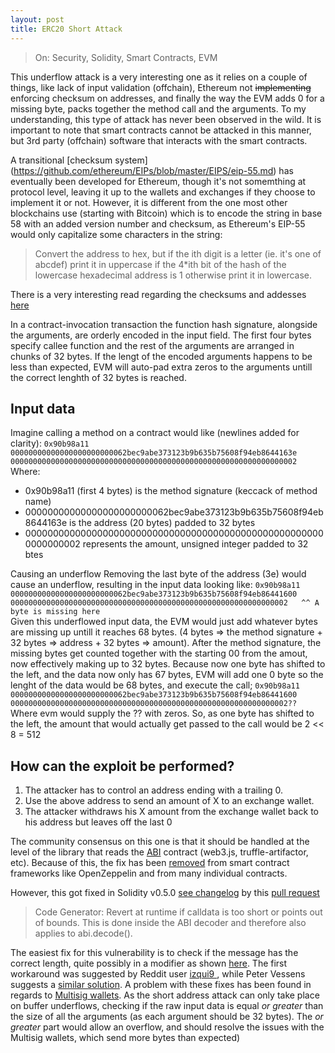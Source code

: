 ```yaml
---
layout: post
title: ERC20 Short Attack
---
```

> On: Security, Solidity, Smart Contracts, EVM

This underflow attack is a very interesting one as it relies on a couple of things, like lack of input validation (offchain), Ethereum not ~~implementing~~ enforcing checksum on addresses, and finally the way the EVM adds 0 for a missing byte, packs together the method call and the arguments.
To my understanding, this type of attack has never been observed in the wild. It is important to note that smart contracts cannot be attacked in this manner, but 3rd party (offchain) software that interacts with the smart contracts.

A transitional [checksum system] (https://github.com/ethereum/EIPs/blob/master/EIPS/eip-55.md) has eventually been developed for Ethereum, though it's not somemthing at protocol level, leaving it up to the wallets and exchanges if they choose to implement it or not.
However, it is different from the one most other blockchains use (starting with Bitcoin) which is to encode the string in base 58 with an added version number and checksum, as Ethereum's EIP-55 would only capitalize some characters in the string:
> Convert the address to hex, but if the ith digit is a letter (ie. it's one of abcdef) print it in uppercase if the 4*ith bit of the hash of the lowercase hexadecimal address is 1 otherwise print it in lowercase.

There is a very interesting read regarding the checksums and addesses [here](https://ethereum.stackexchange.com/questions/267/why-dont-ethereum-addresses-have-checksums/274#274)

In a contract-invocation transaction the function hash signature, alongside the arguments, are orderly encoded in the input field. The first four bytes specify callee function and the rest of the arguments are arranged in chunks of 32 bytes.
If the lengt of the encoded arguments happens to be less than expected, EVM will auto-pad extra zeros to the arguments untill the correct lenghth of 32 bytes is reached.
## Input data
Imagine calling a method on a contract would like (newlines added for clarity):
``
0x90b98a11
00000000000000000000000062bec9abe373123b9b635b75608f94eb8644163e
0000000000000000000000000000000000000000000000000000000000000002
``
Where:
- 0x90b98a11 (first 4 bytes) is the method signature (keccack of method name)
- 00000000000000000000000062bec9abe373123b9b635b75608f94eb8644163e is the address (20 bytes) padded to 32 bytes
- 0000000000000000000000000000000000000000000000000000000000000002 represents the amount, unsigned integer padded to 32 btes

Causing an underflow
Removing the last byte of the address (3e) would cause an underflow, resulting in the input data looking like:
``
0x90b98a11
00000000000000000000000062bec9abe373123b9b635b75608f94eb86441600
00000000000000000000000000000000000000000000000000000000000002  
                                                              ^^
                                          A byte is missing here
``	
Given this underflowed input data, the EVM would just add whatever bytes are missing up untill it reaches 68 bytes. (4 bytes => the method signature + 32 bytes => address + 32 bytes => amount). After the method signature, the missing bytes get counted together with the starting 00 from the amout, now effectively making up to 32 bytes. Because now one byte has shifted to the left, and the data now only has 67 bytes, EVM will add one 0 byte so the lenght of the data would be 68 bytes, and execute the call;
``
0x90b98a11
00000000000000000000000062bec9abe373123b9b635b75608f94eb86441600
00000000000000000000000000000000000000000000000000000000000002??
``
Where evm would supply the ?? with zeros. So, as one byte has shifted to the left, the amount that would actually get passed to the call would be 2 << 8 = 512

## How can the exploit be performed?
1. The attacker has to control an address ending with a trailing 0.
2. Use the above address to send an amount of X to an exchange wallet.
3. The attacker withdraws his X amount from the exchange wallet back to his address but leaves off the last 0

The community consensus on this one is that it should be handled at the level of the library that reads the [ABI](https://solidity.readthedocs.io/en/develop/abi-spec.html) contract (web3.js, truffle-artifactor, etc).
Because of this, the fix has been [removed](https://github.com/OpenZeppelin/openzeppelin-contracts/issues/261) from smart contract frameworks like OpenZeppelin and from many individual contracts.

However, this got fixed in Solidity v0.5.0 [see changelog](https://github.com/ethereum/solidity/blob/v0.5.0/Changelog.md) by this [pull request](https://github.com/ethereum/solidity/pull/4224)
> Code Generator: Revert at runtime if calldata is too short or points out of bounds. This is done inside the ABI decoder and therefore also applies to abi.decode().

The easiest fix for this vulnerability is to check if the message has the correct length, quite possibly in a modifier as shown [here](https://ethereum.github.io/browser-solidity/#gist=f5c444b9e087d03438aa990cb91b9e3a&optimize=false&version=soljson-v0.6.8+commit.0bbfe453.js). The first workaround was suggested by Reddit user [ izqui9 ](https://www.reddit.com/r/ethereum/comments/63s917/worrysome_bug_exploit_with_erc20_token/dfwmhc3/), while Peter Vessens suggests a [similar solution](https://github.com/MonolithDAO/token/blob/master/audit/TokenSaleAudit.pdf). A problem with these fixes has been found in regards to [Multisig wallets](https://blog.coinfabrik.com/smart-contract-short-address-attack-mitigation-failure/). As the short address attack can only take place on buffer underflows, checking if the raw input data is equal *or greater* than the size of all the arguments (as each argument should be 32 bytes). The *or greater* part would allow an overflow, and should resolve the issues with the Multisig wallets, which send more bytes than expected)
